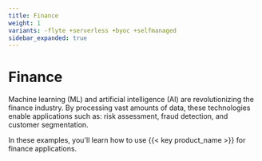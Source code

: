 ```yaml
---
title: Finance
weight: 1
variants: -flyte +serverless +byoc +selfmanaged
sidebar_expanded: true
---
```


# Finance

Machine learning (ML) and artificial intelligence (AI) are revolutionizing the finance industry. By processing vast amounts of data, these technologies enable applications such as: risk assessment, fraud detection, and customer segmentation.

In these examples, you'll learn how to use {{< key product_name >}} for finance applications.
